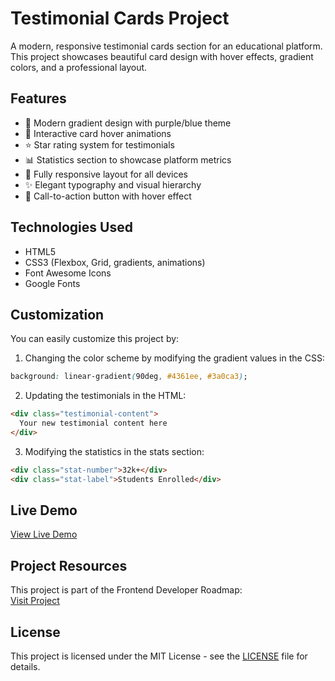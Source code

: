 # Testimonial Cards Project

<!-- ![Testimonial Cards Preview](screenshot.png) -->

A modern, responsive testimonial cards section for an educational platform. This project showcases beautiful card design with hover effects, gradient colors, and a professional layout.

## Features

- 🎨 Modern gradient design with purple/blue theme
- 💫 Interactive card hover animations
- ⭐️ Star rating system for testimonials
- 📊 Statistics section to showcase platform metrics
- 📱 Fully responsive layout for all devices
- ✨ Elegant typography and visual hierarchy
- 🎯 Call-to-action button with hover effect

## Technologies Used

- HTML5
- CSS3 (Flexbox, Grid, gradients, animations)
- Font Awesome Icons
- Google Fonts

## Customization

You can easily customize this project by:

1. Changing the color scheme by modifying the gradient values in the CSS:
```css
background: linear-gradient(90deg, #4361ee, #3a0ca3);
```

2. Updating the testimonials in the HTML:
```html
<div class="testimonial-content">
  Your new testimonial content here
</div>
```

3. Modifying the statistics in the stats section:
```html
<div class="stat-number">32k+</div>
<div class="stat-label">Students Enrolled</div>
```

## Live Demo

[View Live Demo](https://nurf21.github.io/testimonial-cards)

## Project Resources

This project is part of the Frontend Developer Roadmap:  
[Visit Project](https://roadmap.sh/projects/testimonial-cards)

## License

This project is licensed under the MIT License - see the [LICENSE](LICENSE) file for details.
